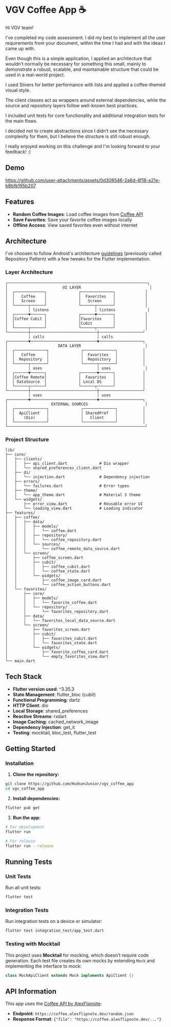 # VGV Coffee App ☕

Hi VGV team!

I've completed my code assessment. I did my best to implement all the user requirements from your document, within the time I had and with the ideas I came up with.

Even though this is a simple application, I applied an architecture that wouldn’t normally be necessary for something this small, mainly to demonstrate a robust, scalable, and maintainable structure that could be used in a real-world project.

I used Slivers for better performance with lists and applied a coffee-themed visual style.

The client classes act as wrappers around external dependencies, while the source and repository layers follow well-known best practices.

I included unit tests for core functionality and additional integration tests for the main flows.

I decided not to create abstractions since I didn’t see the necessary complexity for them, but I believe the structure is still robust enough.

I really enjoyed working on this challenge and I'm looking forward to your feedback! :)

## Demo
https://github.com/user-attachments/assets/0d308546-2a6d-4f18-a21e-b8bfb195b207

## Features

- **Random Coffee Images**: Load coffee images from [Coffee API](https://coffee.alexflipnote.dev)
- **Save Favorites**: Save your favorite coffee images locally
- **Offline Access**: View saved favorites even without internet

## Architecture
I've choosen to follow Android's architecture [guidelines](https://developer.android.com/topic/architecture) (previously called Repository Pattern) with a few tweaks for the Flutter implementation.

### Layer Architecture

```
┌─────────────────────────────────────────────────────────────┐
│                        UI LAYER                              │
│  ┌─────────────┐              ┌──────────────┐             │
│  │   Coffee    │              │  Favorites   │             │
│  │   Screen    │              │   Screen     │             │
│  └──────┬──────┘              └──────┬───────┘             │
│         │ listens                    │ listens              │
│  ┌──────▼──────┐              ┌──────▼───────┐             │
│  │Coffee Cubit │              │Favorites     │             │
│  │             │              │Cubit         │             │
│  └──────┬──────┘              └──────┬───────┘             │
└─────────┼─────────────────────────────┼───────────────────┘
          │ calls                       │ calls
┌─────────▼─────────────────────────────▼───────────────────┐
│                      DATA LAYER                            │
│  ┌──────────────┐              ┌──────────────┐           │
│  │   Coffee     │              │  Favorites   │           │
│  │  Repository  │              │  Repository  │           │
│  └──────┬───────┘              └──────┬───────┘           │
│         │ uses                        │ uses               │
│  ┌──────▼──────┐              ┌───────▼──────┐            │
│  │Coffee Remote│              │  Favorites   │            │
│  │ DataSource  │              │ Local DS     │            │
│  └──────┬──────┘              └──────┬───────┘            │
└─────────┼─────────────────────────────┼───────────────────┘
          │ uses                        │ uses
┌─────────▼─────────────────────────────▼───────────────────┐
│                   EXTERNAL SOURCES                         │
│  ┌──────────────┐              ┌──────────────┐           │
│  │  ApiClient   │              │ SharedPref   │           │
│  │    (Dio)     │              │   Client     │           │
│  └──────────────┘              └──────────────┘           │
└────────────────────────────────────────────────────────────┘
```

### Project Structure

```
lib/
├── core/
│   ├── clients/
│   │   ├── api_client.dart              # Dio wrapper
│   │   └── shared_preferences_client.dart
│   ├── di/
│   │   └── injection.dart               # Dependency injection
│   ├── errors/
│   │   └── failures.dart                # Error types
│   ├── theme/
│   │   └── app_theme.dart               # Material 3 theme
│   └── widgets/
│       ├── error_view.dart              # Reusable error UI
│       └── loading_view.dart            # Loading indicator
├── features/
│   ├── coffee/
│   │   ├── data/
│   │   │   ├── models/
│   │   │   │   └── coffee.dart
│   │   │   ├── repository/
│   │   │   │   └── coffee_repository.dart
│   │   │   └── sources/
│   │   │       └── coffee_remote_data_source.dart
│   │   └── screen/
│   │       ├── coffee_screen.dart
│   │       ├── cubit/
│   │       │   ├── coffee_cubit.dart
│   │       │   └── coffee_state.dart
│   │       └── widgets/
│   │           ├── coffee_image_card.dart
│   │           └── coffee_action_buttons.dart
│   └── favorites/
│       ├── core/
│       │   ├── models/
│       │   │   └── favorite_coffee.dart
│       │   └── repository/
│       │       └── favorites_repository.dart
│       ├── data/
│       │   └── favorites_local_data_source.dart
│       └── screen/
│           ├── favorites_screen.dart
│           ├── cubit/
│           │   ├── favorites_cubit.dart
│           │   └── favorites_state.dart
│           └── widgets/
│               ├── favorite_coffee_card.dart
│               └── empty_favorites_view.dart
└── main.dart
```

## Tech Stack

- **Flutter version used**: ^3.35.3
- **State Management**: flutter_bloc (cubit)
- **Functional Programming**: dartz
- **HTTP Client**: dio
- **Local Storage**: shared_preferences
- **Reactive Streams**: rxdart
- **Image Caching**: cached_network_image
- **Dependency Injection**: get_it
- **Testing**: mocktail, bloc_test, flutter_test

## Getting Started

### Installation

1. **Clone the repository:**
```bash
git clone https://github.com/HudsonJunior/vgv_coffee_app
cd vgv_coffee_app
```

2. **Install dependencies:**
```bash
flutter pub get
```

3. **Run the app:**
```bash
# For development
flutter run

# For release
flutter run --release
```

## Running Tests

### Unit Tests

Run all unit tests:
```bash
flutter test
```

### Integration Tests

Run integration tests on a device or simulator:
```bash
flutter test integration_test/app_test.dart
```

### Testing with Mocktail

This project uses **Mocktail** for mocking, which doesn't require code generation. Each test file creates its own mocks by extending `Mock` and implementing the interface to mock:

```dart
class MockApiClient extends Mock implements ApiClient {}
```

## API Information

This app uses the [Coffee API by AlexFlipnote](https://coffee.alexflipnote.dev):
- **Endpoint**: `https://coffee.alexflipnote.dev/random.json`
- **Response Format**: `{"file": "https://coffee.alexflipnote.dev/..."}`
